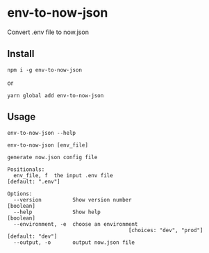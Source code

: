 # env-to-now-json

Convert .env file to now.json

## Install

```
npm i -g env-to-now-json
```

or

```
yarn global add env-to-now-json
```

## Usage

```
env-to-now-json --help

env-to-now-json [env_file]

generate now.json config file

Positionals:
  env_file, f  the input .env file                             [default: ".env"]

Options:
  --version          Show version number                               [boolean]
  --help             Show help                                         [boolean]
  --environment, -e  choose an environment
                                       [choices: "dev", "prod"] [default: "dev"]
  --output, -o       output now.json file
```
